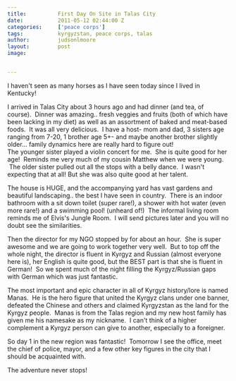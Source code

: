 ```yaml
---
title:			First Day On Site in Talas City
date:			2011-05-12 02:44:00 Z
categories:		['peace corps']
tags:			kyrgyzstan, peace corps, talas
author:			judsonlmoore
layout:			post
image:			


---
```


I haven't seen as many horses as I have seen today since I lived in Kentucky!

I arrived in Talas City about 3 hours ago and had dinner (and tea, of course).  Dinner was amazing.. fresh veggies and fruits (both of which have been lacking in my diet) as well as an assortment of baked and meat-based foods.  It was all very delicious.  I have a host- mom and dad, 3 sisters age ranging from 7-20, 1 brother age 5+- and maybe another brother slightly older… family dynamics here are really hard to figure out!  
The younger sister played a violin concert for me.  She is quite good for her age!  Reminds me very much of my cousin Matthew when we were young.  The older sister pulled out all the stops with a belly dance.  I wasn't expecting that at all! But she was also quite good at her talent.

The house is HUGE, and the accompanying yard has vast gardens and beautiful landscaping.. the best I have seen in country.  There is an indoor bathroom with a sit down toilet (super rare!), a shower with hot water (even more rare!) and a swimming pool! (unheard of!)  The informal living room reminds me of Elvis's Jungle Room.  I will send pictures later and you will no doubt see the similarities.

Then the director for my NGO stopped by for about an hour.  She is super awesome and we are going to work together very well.  But to top off the whole night, the director is fluent in Kyrgyz and Russian (almost everyone here is), her English is quite good, but the BEST part is that she is fluent in German!  So we spent much of the night filling the Kyrgyz/Russian gaps with German which was just fantastic.

The most important and epic character in all of Kyrgyz history/lore is named Manas.  He is the hero figure that united the Kyrgyz clans under one banner, defeated the Chinese and others and claimed Kyrgyzstan as the land for the Kyrgyz people.  Manas is from the Talas region and my new host family has given me his namesake as my nickname.  I can't think of a higher complement a Kyrgyz person can give to another, especially to a foreigner.

So day 1 in the new region was fantastic!  Tomorrow I see the office, meet the chief of police, mayor, and a few other key figures in the city that I should be acquainted with.

The adventure never stops!
